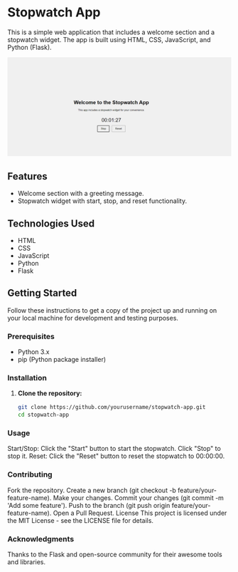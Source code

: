 # Stopwatch App

This is a simple web application that includes a welcome section and a stopwatch widget. The app is built using HTML, CSS, JavaScript, and Python (Flask).

![alt text](https://github.com/CheeloHamududu/Stop-Watch/blob/master/stopwatch.png)

## Features

- Welcome section with a greeting message.
- Stopwatch widget with start, stop, and reset functionality.

## Technologies Used

- HTML
- CSS
- JavaScript
- Python
- Flask

## Getting Started

Follow these instructions to get a copy of the project up and running on your local machine for development and testing purposes.

### Prerequisites

- Python 3.x
- pip (Python package installer)

### Installation

1. **Clone the repository:**
   ```bash
   git clone https://github.com/yourusername/stopwatch-app.git
   cd stopwatch-app

### Usage
Start/Stop: Click the "Start" button to start the stopwatch. Click "Stop" to stop it.
Reset: Click the "Reset" button to reset the stopwatch to 00:00:00.

### Contributing
Fork the repository.
Create a new branch (git checkout -b feature/your-feature-name).
Make your changes.
Commit your changes (git commit -m 'Add some feature').
Push to the branch (git push origin feature/your-feature-name).
Open a Pull Request.
License
This project is licensed under the MIT License - see the LICENSE file for details.

### Acknowledgments
Thanks to the Flask and open-source community for their awesome tools and libraries.
